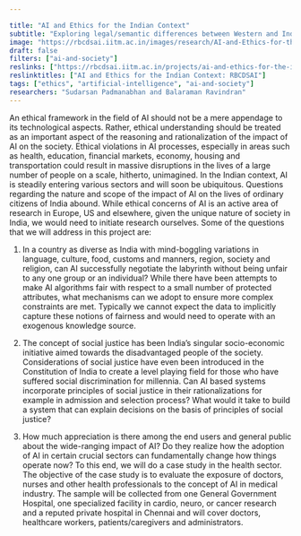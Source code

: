```yaml
---

title: "AI and Ethics for the Indian Context"
subtitle: "Exploring legal/semantic differences between Western and Indian notions of fairness"
image: "https://rbcdsai.iitm.ac.in/images/research/AI-and-Ethics-for-the-Indian-Context.jpg"
draft: false
filters: ["ai-and-society"]
reslinks: ["https://rbcdsai.iitm.ac.in/projects/ai-and-ethics-for-the-indian-context/"]
reslinktitles: ["AI and Ethics for the Indian Context: RBCDSAI"]
tags: ["ethics", "artificial-intelligence", "ai-and-society"]
researchers: "Sudarsan Padmanabhan and Balaraman Ravindran"
---
```


An ethical framework in the field of AI should not be a mere appendage to its technological aspects. Rather, ethical understanding should be treated as an important aspect of the reasoning and rationalization of the impact of AI on the society. Ethical violations in AI processes, especially in areas such as health, education, financial markets, economy, housing and transportation could result in massive disruptions in the lives of a large number of people on a scale, hitherto, unimagined. In the Indian context, AI is steadily entering various sectors and will soon be ubiquitous. Questions regarding the nature and scope of the impact of AI on the lives of ordinary citizens of India abound. While ethical concerns of AI is an active area of research in Europe, US and elsewhere, given the unique nature of society in India, we would need to initiate research ourselves. Some of the questions that we will address in this project are:

1. In a country as diverse as India with mind-boggling variations in language, culture, food, customs and manners, region, society and religion, can AI successfully negotiate the labyrinth without being unfair to any one group or an individual? While there have been attempts to make AI algorithms fair with respect to a small number of protected attributes, what mechanisms can we adopt to ensure more complex constraints are met. Typically we cannot expect the data to implicitly capture these notions of fairness and would need to operate with an exogenous knowledge source.

2. The concept of social justice has been India’s singular socio-economic initiative aimed towards the disadvantaged people of the society. Considerations of social justice have even been introduced in the Constitution of India to create a level playing field for those who have suffered social discrimination for millennia. Can AI based systems incorporate principles of social justice in their rationalizations for example in admission and selection process? What would it take to build a system that can explain decisions on the basis of principles of social justice?

3. How much appreciation is there among the end users and general public about the wide-ranging impact of AI? Do they realize how the adoption of AI in certain crucial sectors can fundamentally change how things operate now? To this end, we will do a case study in the health sector. The objective of the case study is to evaluate the exposure of doctors, nurses and other health professionals to the concept of AI in medical industry. The sample will be collected from one General Government Hospital, one specialized facility in cardio, neuro, or cancer research and a reputed private hospital in Chennai and will cover doctors, healthcare workers, patients/caregivers and administrators.